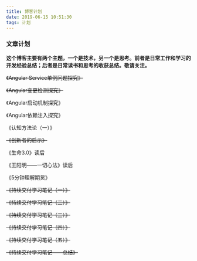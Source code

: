 ```yaml
---
title: 博客计划
date: 2019-06-15 10:51:30
tags: 计划
---
```


### 文章计划

**这个博客主要有两个主题，一个是技术，另一个是思考。前者是日常工作和学习的开发经验总结；后者是日常读书和思考的收获总结。敬请关注。**

~~《Angular Service单例问题探究》~~

~~《Angular变更检测探究》~~

《Angular启动机制探究》

《Angular依赖注入探究》

《认知方法论（一）》

~~《创新者的启示》~~

《生命3.0》读后

《王阳明——一切心法》读后

《5分钟理解期货》

~~《持续交付学习笔记（一）》~~

~~《持续交付学习笔记（二）》~~

~~《持续交付学习笔记（三）》~~

~~《持续交付学习笔记（四）》~~

~~《持续交付学习笔记（五）》~~

~~《持续交付学习笔记——总结》~~
